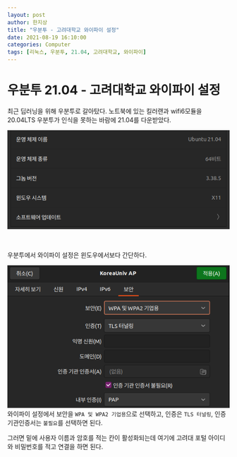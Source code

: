 ```yaml
---
layout: post
author: 한지상
title: "우분투 - 고려대학교 와이파이 설정"
date: 2021-08-19 16:10:00
categories: Computer
tags: [리눅스, 우분투, 21.04, 고려대학교, 와이파이]
---
```


# 우분투 21.04 - 고려대학교 와이파이 설정

최근 딥러닝을 위해 우분투로 갈아탔다. 노트북에 있는 킬러랜과 wifi6모듈을 20.04LTS 우분투가 인식을 못하는 바람에 21.04를 다운받았다.  

![](/assets/ubuntu.png)

<br>

우분투에서 와이파이 설정은 윈도우에서보다 간단하다.

![](/_posts/wifi.png)
와이파이 설정에서 보안을 `WPA 및 WPA2 기업용`으로 선택하고, 인증은 `TLS 터널링`, 인증기관인증서는 `불필요`를 선택하면 된다.  

그러면 밑에 사용자 이름과 암호를 적는 칸이 활성화되는데 여기에 고려대 포털 아이디와 비밀번호를 적고 연결을 하면 된다.